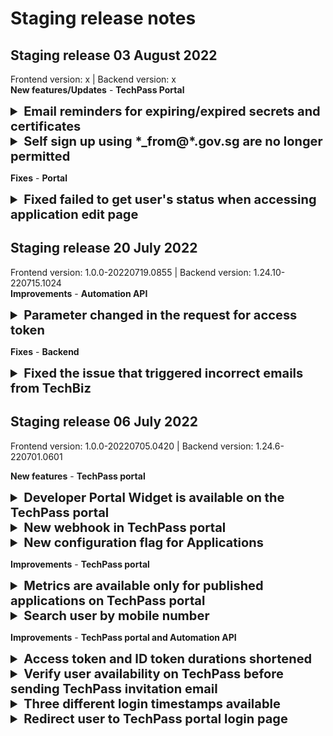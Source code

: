 # Staging release notes

## Staging release 03 August 2022
Frontend version: x | Backend version: x  
**New features/Updates** - **TechPass Portal**

<details>
<summary style="font-size:20px;font-weight:bold">Email reminders for expiring/expired secrets and certificates</summary>

There is now a new cron job that will be sending email reminders to all Tenant admins whenever an expiring or expired secret and/or certificate uploaded to the application is detected.  
You will have up to 30 days to upload a new certificate or generate a new certificate upon recieving such emails. Do so timely for your published applications; otherwise users access to your application will be impeded.

**Action required**: None

</details>

<details>
<summary style="font-size:20px;font-weight:bold">Self sign up using *_from@*.gov.sg are no longer permitted</summary>

Vendors are given *_from@*.gov.sg emails for their work via GSIB. However, TechPass accounts for vendors must be sponsored by their respective agencies via the downstream SGTS services in use and vendors will need to provide their vendor company emails for account creation.

So emails with *_from@*.gov.sg format are now forbidded to self sign up via TechPass portal.

**Action required**: For existing TechPass users with *_from@*.gov.sg - Please wait for news on account migration. There's no change for now. You may continue to use *_from@*.gov.sg as your TechPass account.

</details>

**Fixes** - **Portal**

<details>
<summary style="font-size:20px;font-weight:bold">Fixed failed to get user's status when accessing application edit page</summary>

A fix has been applied to properly detect users with multiple roles assigned to the application; so that this list of users can be properly displayed in the application edit page.

</details>

<!--- pulling this fix announcement from current release train. as fix is incomplete
<details>
<summary style="font-size:20px;font-weight:bold">Invite and Get user apis are returning nil for UserPrincipalName</summary>

On a rare occasion, Azure may take up more time than expected to generate a user resource when invite user apis has been triggered. Invite and Get user apis may return nil for UserPrincipalName on such occasions. 

A fix has been applied to manage the slow down from Azure and to properly return an error when UserPrincipalName is nil for the following apis.  
Invite user apis:  
[Invite Public Officer](https://stg.docs.developer.tech.gov.sg/docs/techpass-automation-api/#tag/IAM/paths/~1iam~1namespace~1{namespace}~1users~1publicofficer/post)  
[Invite Vendor](https://stg.docs.developer.tech.gov.sg/docs/techpass-automation-api/#tag/IAM/paths/~1iam~1namespace~1{namespace}~1users~1vendor/post)

Retrieve user info apis:  
[List Users](https://stg.docs.developer.tech.gov.sg/docs/techpass-automation-api/#tag/IAM/paths/~1iam~1users/get)  
[Get User Info](https://stg.docs.developer.tech.gov.sg/docs/techpass-automation-api/#tag/IAM/paths/~1iam~1users~1{identifier}/get)

</details>
--->
## Staging release 20 July 2022
Frontend version: 1.0.0-20220719.0855 | Backend version: 1.24.10-220715.1024  
**Improvements** - **Automation API**

<details>
<summary style="font-size:20px;font-weight:bold">Parameter changed in the request for access token</summary>

There is a change to the `scope` parameter in the request for access token via client credentials grant.

**Action required**: Change the `scope` parameter value from `https://graph.microsoft.com/.default` to `https://api.stg.techpass.suite.gov.sg/.default`.

For more information, refer to the following:
- [Transition guide](https://stg.docs.developer.tech.gov.sg/docs/techpass-tenant-guide/#/concepts/transition-guide)
- [Change in Automation API Access Token Scope](https://stg.docs.developer.tech.gov.sg/docs/techpass-tenant-guide/#/apis/integration?id=change-in-access-token-scope).

</details>

**Fixes** - **Backend**

<details>
<summary style="font-size:20px;font-weight:bold">Fixed the issue that triggered incorrect emails from TechBiz</summary>

A fix has been applied to the email templates to correct the invitation emails triggered from TechBiz.

</details>

## Staging release 06 July 2022
Frontend version: 1.0.0-20220705.0420 | Backend version: 1.24.6-220701.0601

**New features** - **TechPass portal**

<details>
<summary style="font-size:20px;font-weight:bold">Developer Portal Widget is available on the TechPass portal</summary>

A new widget from the Developer Portal has been integrated into the TechPass portal. Using this, you can now access and learn more about the various GovTech featured products.

<kbd>![developer portal widget](../assets/images/whats-new/20220706_masthead-devportalwidget-02.png)</kbd>

</details>

<details>
  <summary style="font-size:20px;font-weight:bold">New webhook in TechPass portal</summary>

Tenants can configure a new event webhook, `application-deleted` to get notifications when an application gets deleted from their system.

For more information, refer to [Configuring Webhooks](https://stg.docs.developer.tech.gov.sg/docs/techpass-tenant-guide/#/webhooks?id=configuring-your-webhooks).

</details>

<details>
  <summary style="font-size:20px;font-weight:bold">New configuration flag for Applications</summary>

  A new configuration flag `published` has been added to Applications. When the application is indicated as `published`, it will be visible on the TechPass portal.

 >**Note**:
 >- All existing applications are marked as **published**.
 >- To unpublish an application, clear the **Mark As Published** option.

  </details>

**Improvements** - **TechPass portal**

  <details>
  <summary style="font-size:20px;font-weight:bold">Metrics are available only for published applications on TechPass portal</summary>

  **Earlier**:
  - Metrics of all the applications were displayed on the TechPass portal login page.

  **Now**:
  - Metrics will be available only for the published applications on the TechPass portal login page.

  </details>
  <details>
  <summary style="font-size:20px;font-weight:bold">Search user by mobile number</summary>

  The search user feature now allows tenant to search for users by their mobile number.

  ![search user by mobile](../assets/images/whats-new/20220706_searchuserbymobile.png)

  </details>

**Improvements** - **TechPass portal and Automation API**

  <details>
  <summary style="font-size:20px;font-weight:bold">Access token and ID token durations shortened</summary>

  Access and ID token durations are shortened for better security posture.

  **Earlier**:
  - Access token was valid for 20 minutes
  - ID token was valid for 60 minutes

  **Now**:
  - Access token is valid for 10 minutes
  - ID token is valid for 10 minutes.

 >**Note**:
 >- You'll be able to request for a new access token, ID token and refresh token if OAuth2.1 refresh_token grant flow is applied.
 >- Refresh token expiration remains the same. The default is 90 days and is a sliding window (extended by issuing a refresh_token grant).

  </details>

  <details>
  <summary style="font-size:20px;font-weight:bold">Verify user availability on TechPass before sending TechPass invitation email</summary>

  **Earlier**:

  Tenants were unable to find users by mobile number.They were not able to determine if the same user has attempted to request for a new account or if it was a suspicious attempt.

  **Now**:
  Tenants can search for users using their mobile number. This feature comes in handy for tenants to identify if a user already has an account in the TechPass system and if yes, invitation will not be sent to that user.

  For more information, refer to the following documentation:
  - [List Users By Namespace](https://stg.docs.developer.tech.gov.sg/docs/techpass-automation-api/#tag/IAM/paths/~1iam~1namespace~1{namespace}~1users/get)
  - [List Users](https://stg.docs.developer.tech.gov.sg/docs/techpass-automation-api/#tag/IAM/paths/~1iam~1users/get).
  </summary>
  </details>

<details>
<summary style="font-size:20px;font-weight:bold">Three different login timestamps available</summary>

[Get User Info API](https://stg.docs.developer.tech.gov.sg/docs/techpass-automation-api/#tag/IAM/paths/~1iam~1users~1{identifier}/get) now lists the following three different last login date and time:

  - **lastInteractiveSignInAt**: Displays the timestamp of a user who logs in with the login credentials and MFA.
  - **lastNonInteractiveSignInAt**: Displays the timestamp of a user who logs in without the authenticating factor as the session is still valid.
  - **lastSignInAt**: Composite of the above 2, whichever is later.


  For more information, refer to Microsoft's [Sign In Activities](https://techcommunity.microsoft.com/t5/microsoft-sentinel-blog/non-interactive-logins-minimizing-the-blind-spot/ba-p/2287932) documentation.


  </details>

  <details>
  <summary style="font-size:20px;font-weight:bold">Redirect user to TechPass portal login page</summary>

  **Earlier**:
  When user clicks the BACK button on their browser while logging out from the TechPass portal, an error is displayed as the session is no longer valid.

  **Now**:
   When user clicks the BACK button on their browser while logging out from the TechPass portal, user will be redirected to the TechPass portal login page.

  </details>
